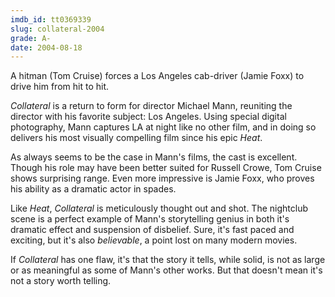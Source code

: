 ```yaml
---
imdb_id: tt0369339
slug: collateral-2004
grade: A-
date: 2004-08-18
---
```


A hitman (Tom Cruise) forces a Los Angeles cab-driver (Jamie Foxx) to drive him from hit to hit.

_Collateral_ is a return to form for director Michael Mann, reuniting the director with his favorite subject: Los Angeles. Using special digital photography, Mann captures LA at night like no other film, and in doing so delivers his most visually compelling film since his epic <span data-imdb-id="tt0113277">_Heat_</span>.

As always seems to be the case in Mann's films, the cast is excellent. Though his role may have been better suited for Russell Crowe, Tom Cruise shows surprising range. Even more impressive is Jamie Foxx, who proves his ability as a dramatic actor in spades.

Like _Heat_, _Collateral_ is meticulously thought out and shot. The nightclub scene is a perfect example of Mann's storytelling genius in both it's dramatic effect and suspension of disbelief. Sure, it's fast paced and exciting, but it's also _believable_, a point lost on many modern movies.

If _Collateral_ has one flaw, it's that the story it tells, while solid, is not as large or as meaningful as some of Mann's other works. But that doesn't mean it's not a story worth telling.
